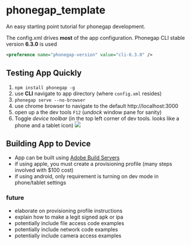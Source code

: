 # phonegap_template
An easy starting point tutorial for phonegap development.

The config.xml drives **most** of the app configuration.
Phonegap CLI stable version **6.3.0** is used

``` xml
<preference name="phonegap-version" value="cli-6.3.0" />
```

## Testing App Quickly
1. ```npm install phonegap -g```
2. use **CLI** navigate to app directory (where ```config.xml``` resides)
3. ```phonegap serve --no-browser```
4. use chrome browser to navigate to the default http://localhost:3000
5. open up a the dev tools ```F12``` (_undock_ window pane for sanity)
6. Toggle _device toolbar_ (in the top left corner of dev tools. looks like a phone and a tablet icon)
![](http://shondiaz.com/host/dev-tool-icon.png)


## Building App to Device
- App can be built using [Adobe Build Servers](https://build.phonegap.com/apps)
- if using apple, you must create a provisioning profile (many steps involved with $100 cost)
- if using android, only requirement is turning on dev mode in phone/tablet settings

### future
- elaborate on provisioning profile instructions
- explain how to make a legit signed apk or ipa
- potentially include file access code examples
- potentially include network code examples
- potentially include camera access examples